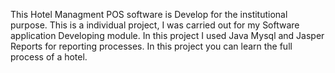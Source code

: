 This Hotel Managment POS software is Develop for the institutional purpose. This is a individual project, I was carried out for my Software application Developing module.
In this project I used Java Mysql and Jasper Reports for reporting processes.
In this project you can learn the full process of a hotel.
